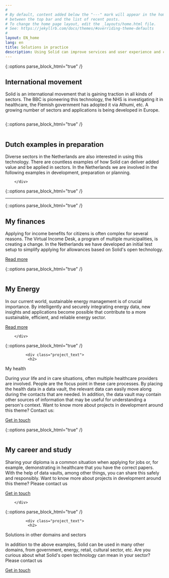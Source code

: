 ```yaml
---
#
# By default, content added below the "---" mark will appear in the home page
# between the top bar and the list of recent posts.
# To change the home page layout, edit the _layouts/home.html file.
# See: https://jekyllrb.com/docs/themes/#overriding-theme-defaults
#
layout: EN_home
lang: en
title: Solutions in practice
description: Using Solid can improve services and user experience and create opportunities for GDPR-compliant collaboration with chain partners. Solid can be used in various sectors and domains such as healthcare, energy, municipalities, government implementation organizations, public organizations such as the cultural and library sector, but also retail, media, etc.
---
```


{::options parse_block_html="true" /}
<div class="wrapperprojects" markdown="0">
            <div class="projectblock">
             <div class="project_text">
              <h2>
International movement
              </h2>
              <p>
Solid is an international movement that is gaining traction in all kinds of sectors. The BBC is pioneering this technology, the NHS is investigating it in healthcare, the Flemish government has adopted it via Athumi, etc. 
A growing number of sectors and applications is being developed in Europe. <br> 
                </p>
              </div>
              <div class="project_img">
                <img src="/img/internationaal.svg" alt="">
            </div>         
        </div>
</div>


{::options parse_block_html="true" /}
<div class="wrapperprojects" markdown="0">
            <div class="projectblock">
              <div class="project_img">
                <img src="/img/nederland.svg" alt="">
            </div>
             <div class="project_text">
              <h2>
Dutch examples in preparation
              </h2>
              <p>
Diverse sectors in the Netherlands are also interested in using this technology.
There are countless examples of how Solid can deliver added value and be applied in sectors. In the Netherlands we are involved in the following examples in development, preparation or planning.
                </p>
              </div>
                       
        </div>
</div>

{::options parse_block_html="true" /}
<hr class="line">


{::options parse_block_html="true" /}
<div class="wrapperprojects" markdown="0">
            <div class="projectblock">
             <div class="project_text">
              <h2>
My finances
              </h2>
              <p>
Applying for income benefits for citizens is often complex for several reasons. The Virtual Income Desk, a program of multiple municipalities, is creating a change. 
In the Netherlands we have developed an initial test setup to simplify applying for allowances based on Solid's open technology.
                </p>
<div class="button_align">
               <a class="button_link" href="/en/vil"><div class="button">Read more</div></a>
              </div>
              </div>
              <div class="project_img">
                <img src="/img/EN_vil.svg" alt="">
            </div>         
        </div>
</div>


{::options parse_block_html="true" /}
<div class="wrapperprojects" markdown="0">
            <div class="projectblock">
                            <div class="project_img">
                <img src="/img/myenergy.svg" alt="">
            </div>       
             <div class="project_text">
              <h2>
My Energy
              </h2>
              <p>
In our current world, sustainable energy management is of crucial importance. By intelligently and securely integrating energy data, new insights and applications become possible that contribute to a more sustainable, efficient, and reliable energy sector.
                </p>
<div class="button_align">
               <a class="button_link" href="/en/energy.html"><div class="button">Read more</div></a>
              </div>
              </div>
  
        </div>
</div>



{::options parse_block_html="true" /}
<div class="wrapperprojects" markdown="0">
            <div class="projectblock">
                        
             <div class="project_text">
              <h2>
My health
              </h2>
              <p>
During your life and in care situations, often multiple healthcare providers are involved. People are the focus point in these care processes. 
                By placing the health data in a data vault, the relevant data can easily move along during the contacts that are needed. 
                In addition, the data vault may contain other sources of information that may be useful for understanding a person's context. 
                Want to know more about projects in development around this theme? Contact us:
                </p>
<div class="button_align">
               <a class="button_link" href="/en/contact"><div class="button">Get in touch</div></a>
              </div> 
              </div>
    <div class="project_img">
                <img src="/img/myhealth.svg" alt="">
            </div>      
        </div>
</div>

{::options parse_block_html="true" /}
<div class="wrapperprojects" markdown="0">
            <div class="projectblock">
                        <div class="project_img">
                <img src="/img/mycareer.svg" alt="">
            </div>      
             <div class="project_text">
              <h2>
My career and study
              </h2>
              <p>
Sharing your diploma is a common situation when applying for jobs or, for example, demonstrating in healthcare that you have the correct papers.
With the help of data vaults, among other things, you can share this safely and responsibly. Want to know more about projects in development around this theme? Please contact us
                </p>
<div class="button_align">
               <a class="button_link" href="/en/contact"><div class="button">Get in touch</div></a>
              </div>
              </div>
       
        </div>
</div>


{::options parse_block_html="true" /}
<div class="wrapperprojects" markdown="0">
            <div class="projectblock">
                           
             <div class="project_text">
              <h2>
Solutions in other domains and sectors
              </h2>
              <p>
In addition to the above examples, Solid can be used in many other domains, from government, energy, retail, cultural sector, etc. 
                Are you curious about what Solid's open technology can mean in your sector? Please contact us
                </p>
<div class="button_align">
               <a class="button_link" href="/en/contact"><div class="button">Get in touch</div></a>
              </div>
              </div>
   <div class="project_img">
                <img src="/img/anderesectoren.svg" alt="">
            </div>       
        </div>
</div>
